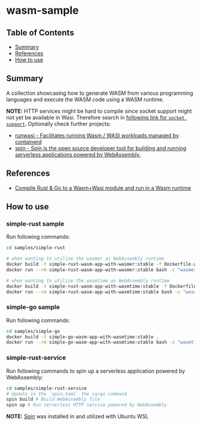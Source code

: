 # wasm-sample

## Table of Contents

- [Summary](#summary)
- [References](#references)
- [How to use](#how-to-use)

## Summary

A collection showcasing how to generate WASM from various programming languages and execute the WASM code using a WASM runtime. 

**NOTE:** HTTP services might be hard to compile since socket support might not yet be available in Wasi. Therefore search in [following link for `socket support`](https://atamel.dev/posts/2023/06-26_compile_rust_go_wasm_wasi/). Optionally check further projects:
- [runwasi - Facilitates running Wasm / WASI workloads managed by containerd](https://github.com/containerd/runwasi)
- [spin - Spin is the open source developer tool for building and running serverless applications powered by WebAssembly.](https://github.com/fermyon/spin)

## References

- [Compile Rust & Go to a Wasm+Wasi module and run in a Wasm runtime](https://atamel.dev/posts/2023/06-26_compile_rust_go_wasm_wasi/)

## How to use

### simple-rust sample

Run following commands:

```sh
cd samples/simple-rust

# when wanting to utilize the wasmer as WebAssembly runtime 
docker build -t simple-rust-wasm-app-with-wasmer:stable -f Dockerfile.wasmer . 
docker run --rm simple-rust-wasm-app-with-wasmer:stable bash -c "wasmer run simple-rust.wasm"

# when wanting to utilize the wasmtime as WebAssembly runtime 
docker build -t simple-rust-wasm-app-with-wasmtime:stable -f Dockerfile.wasmtime . 
docker run --rm simple-rust-wasm-app-with-wasmtime:stable bash -c "wasmtime run simple-rust.wasm"
```

### simple-go sample

Run following commands:

```sh
cd samples/simple-go
docker build -t simple-go-wasm-app-with-wasmtime:stable .
docker run --rm simple-go-wasm-app-with-wasmtime:stable bash -c "wasmtime run output.wasm"
```

### simple-rust-service

Run following commands to spin up a serverless application powered by WebAssembly:

```sh
cd samples/simple-rust-service
# Update in the `spin.toml` the cargo command
spin build # Build WebAssembly file
spin up # Run serverless HTTP service powered by WebAssembly
```

**NOTE:** [Spin](https://github.com/fermyon/spin) was installed in and utilized with Ubuntu WSL